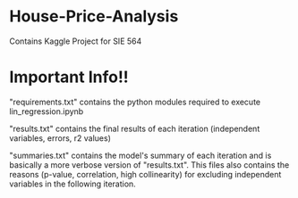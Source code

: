 # House-Price-Analysis

Contains Kaggle Project for SIE 564

# Important Info!!

"requirements.txt" contains the python modules required to execute lin_regression.ipynb

"results.txt" contains the final results of each iteration (independent variables, errors, r2 values)

"summaries.txt" contains the model's summary of each iteration and is basically a more verbose version of "results.txt". This files also contains the reasons (p-value, correlation, high collinearity) for excluding independent variables in the following iteration.
